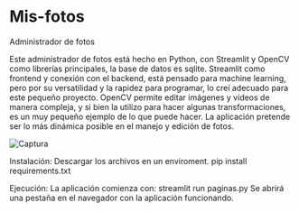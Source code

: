 # Mis-fotos
Administrador de fotos

Este administrador de fotos está hecho en Python, con Streamlit y OpenCV como librerías principales, la base de datos es sqlite.
Streamlit como frontend y conexión con el backend, está pensado para machine learning, pero por su versatilidad y la rapidez para programar, lo creí adecuado para este pequeño proyecto. OpenCV permite editar imágenes y vídeos de manera compleja, y si bien la utilizo para hacer algunas transformaciones, es un muy pequeño ejemplo de lo que puede hacer.
La aplicación pretende ser lo más dinámica posible en el manejo y edición de fotos.

![Captura](https://user-images.githubusercontent.com/82833236/174052241-596daadd-8bbc-4080-8df6-74972b4746fd.JPG)

Instalación:
Descargar los archivos en un enviroment.
pip install requirements.txt

Ejecución:
La aplicación comienza con: streamlit run paginas.py
Se abrirá una pestaña en el navegador con la aplicación funcionando.

